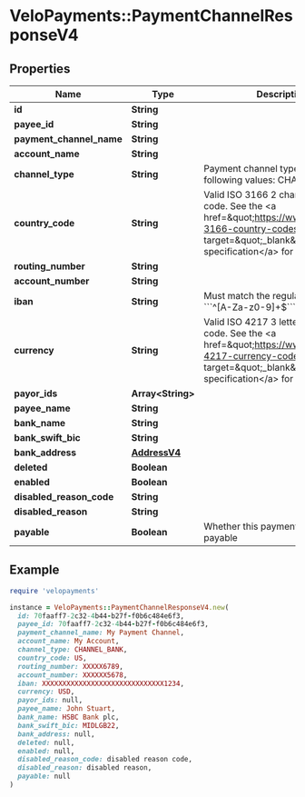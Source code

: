 # VeloPayments::PaymentChannelResponseV4

## Properties

| Name | Type | Description | Notes |
| ---- | ---- | ----------- | ----- |
| **id** | **String** |  |  |
| **payee_id** | **String** |  | [optional] |
| **payment_channel_name** | **String** |  |  |
| **account_name** | **String** |  |  |
| **channel_type** | **String** | Payment channel type. One of the following values: CHANNEL_BANK |  |
| **country_code** | **String** | Valid ISO 3166 2 character country code. See the &lt;a href&#x3D;\&quot;https://www.iso.org/iso-3166-country-codes.html\&quot; target&#x3D;\&quot;_blank\&quot; a&gt;ISO specification&lt;/a&gt; for details. |  |
| **routing_number** | **String** |  | [optional] |
| **account_number** | **String** |  | [optional] |
| **iban** | **String** | Must match the regular expression &#x60;&#x60;&#x60;^[A-Za-z0-9]+$&#x60;&#x60;&#x60;. | [optional] |
| **currency** | **String** | Valid ISO 4217 3 letter currency code. See the &lt;a href&#x3D;\&quot;https://www.iso.org/iso-4217-currency-codes.html\&quot; target&#x3D;\&quot;_blank\&quot; a&gt;ISO specification&lt;/a&gt; for details. |  |
| **payor_ids** | **Array&lt;String&gt;** |  | [optional] |
| **payee_name** | **String** |  | [optional] |
| **bank_name** | **String** |  | [optional] |
| **bank_swift_bic** | **String** |  | [optional] |
| **bank_address** | [**AddressV4**](AddressV4.md) |  | [optional] |
| **deleted** | **Boolean** |  | [optional] |
| **enabled** | **Boolean** |  | [optional] |
| **disabled_reason_code** | **String** |  | [optional] |
| **disabled_reason** | **String** |  | [optional] |
| **payable** | **Boolean** | Whether this payment channel is payable | [optional] |

## Example

```ruby
require 'velopayments'

instance = VeloPayments::PaymentChannelResponseV4.new(
  id: 70faaff7-2c32-4b44-b27f-f0b6c484e6f3,
  payee_id: 70faaff7-2c32-4b44-b27f-f0b6c484e6f3,
  payment_channel_name: My Payment Channel,
  account_name: My Account,
  channel_type: CHANNEL_BANK,
  country_code: US,
  routing_number: XXXXX6789,
  account_number: XXXXXX5678,
  iban: XXXXXXXXXXXXXXXXXXXXXXXXXXXXXX1234,
  currency: USD,
  payor_ids: null,
  payee_name: John Stuart,
  bank_name: HSBC Bank plc,
  bank_swift_bic: MIDLGB22,
  bank_address: null,
  deleted: null,
  enabled: null,
  disabled_reason_code: disabled reason code,
  disabled_reason: disabled reason,
  payable: null
)
```

